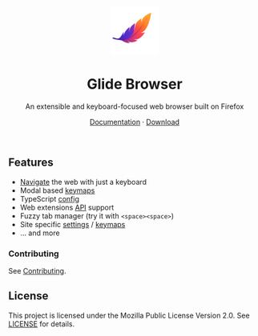 <div align="center">
  <picture>
    <img src="src/glide/docs/logo.png" alt="Glide" width="96" height="96">
  </picture>

<h1>Glide Browser</h1>

<p>An extensible and keyboard-focused web browser built on Firefox</p>

<p>
    <a href="https://glide-browser.app">Documentation</a>
    ·
    <a href="https://glide-browser.app/#download">Download</a>
  </p>

<br>
</div>

## Features

- [Navigate](https://glide-browser.app/hints) the web with just a keyboard
- Modal based [keymaps](https://glide-browser.app/keys)
- TypeScript [config](https://glide-browser.app/config)
- Web extensions [API](https://glide-browser.app/extensions) support
- Fuzzy tab manager (try it with `<space><space>`)
- Site specific [settings](https://glide-browser.app/cookbook#set-a-pref-for-a-specific-website) / [keymaps](https://glide-browser.app/cookbook#override-a-keymap-for-a-specific-website)
- ... and more

### Contributing

See [Contributing](https://glide-browser.app/contributing).

## License

This project is licensed under the Mozilla Public License Version 2.0. See [LICENSE](LICENSE) for details.
